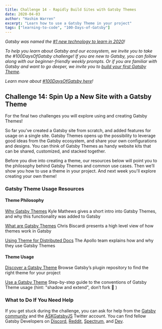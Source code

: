 ```yaml
---
title: Challenge 14 - Rapidly Build Sites with Gatsby Themes
date: 2020-04-03
author: "Hashim Warren"
excerpt: "Learn how to use a Gatsby Theme in your project"
tags: ["learning-to-code", "100-Days-of-Gatsby"]
---
```


_Gatsby was named the [#1 new technology to learn in 2020](https://www.cnbc.com/2019/12/02/10-hottest-tech-skills-that-could-pay-off-most-in-2020-says-new-report.html)!_

_To help you learn about Gatsby and our ecosystem, we invite you to take the #100DaysOfGatsby challenge! If you are new to Gatsby, you can follow along with our beginner-friendly weekly prompts. Or if you are familiar with Gatsby and want to go deeper, we invite you to [build your first Gatsby Theme](/docs/themes/building-themes/)._

_Learn more about [#100DaysOfGatsby here](/blog/100days)!_

## Challenge 14: Spin Up a New Site with a Gatsby Theme

For the final two challenges you will explore using and creating Gatsby Themes!

So far you’ve created a Gatsby site from scratch, and added features for usage on a single site. Gatsby Themes opens up the possibility to leverage good ideas from the Gatsby ecosystem, and share your own configurations and designs. You can think of Gatsby Themes as handy website kits that can be shared, customized, and stacked together.

Before you dive into creating a theme, our resources below will point you to the philosophy behind Gatsby Themes and common use cases. Then we’ll show you how to use a theme in your project. And next week you'll explore creating your own theme!

### Gatsby Theme Usage Resources

#### Theme Philosophy

[Why Gatsby Themes](/blog/2019-01-31-why-themes) Kyle Mathews gives a short intro into Gatsby Themes, and why this functionality was added to Gatsby

[What are Gatsby Themes](https://youtu.be/LBpNwUU3QVI) Chris Biscardi presents a high level view of how themes work in Gatsby

[Using Theme for Distributed Docs](/blog/2019-07-03-using-themes-for-distributed-docs/) The Apollo team explains how and why they use Gatsby Themes

#### Theme Usage

[Discover a Gatsby Theme](/plugins/?=gatsby-theme) Browse Gatsby’s plugin repository to find the right theme for your project

[Use a Gatsby Theme](/docs/themes/using-a-gatsby-theme/) Step-by-step guide to the conventions of Gatsby Theme usage (hint: "shadow and extend", don’t fork 🙂 )

### What to Do If You Need Help

If you get stuck during the challenge, you can ask for help from the [Gatsby community](/contributing/community/) and the [ASKGatsbyJS](https://twitter.com/AskGatsbyJS) Twitter account. You can find fellow Gatsby Developers on [Discord](https://discordapp.com/invite/gatsby), [Reddit](https://www.reddit.com/r/gatsbyjs/), [Spectrum](https://spectrum.chat/gatsby-js), and [Dev](https://dev.to/t/gatsby).
